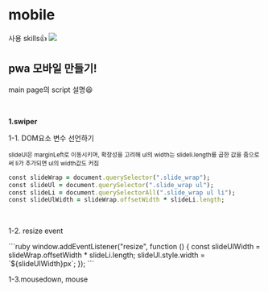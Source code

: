 # mobile

사용 skills👍
<img src="https://img.shields.io/badge/html-#E34F26?style=flat-square&logo=로고명&logoColor=로고색"/>


<h2>pwa 모바일 만들기!</h2>
  
  <p>main page의 script 설명😆</p>
  <br />
  
  <strong>1.swiper</strong>
  
  
  <p>1-1. DOM요소 변수 선언하기</p>
  <small> slideUl은 marginLeft로 이동시키며, 
  확장성을 고려해 ul의 width는 slideli.length를 곱한 값을 줌으로써 li가 추가되면 ul의 width값도 커짐 
  </small>
    
```ruby
const slideWrap = document.querySelector(".slide_wrap"); 
const slideUl = document.querySelector(".slide_wrap ul"); 
const slideLi = document.querySelectorAll(".slide_wrap ul li");
const slideUlWidth = slideWrap.offsetWidth * slideLi.length;
```

 <br />
 <p>1-2. resize event</p>
 ```ruby
 window.addEventListener("resize", function () {
  const slideUlWidth = slideWrap.offsetWidth * slideLi.length;
  slideUl.style.width = `${slideUlWidth}px`;
});
 ```
 <br />
 <p>1-3.mousedown, mouse</p>
 
  
 
